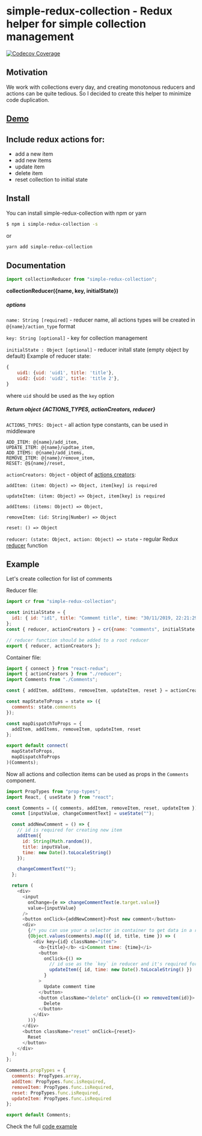 # simple-redux-collection - Redux helper for simple collection management
[![Codecov Coverage](https://img.shields.io/codecov/c/github/volodymyrl/simple-redux-collection/master.svg)](https://codecov.io/gh/volodymyrl/simple-redux-collection/)

## Motivation

We work with collections every day, and creating monotonous reducers and actions can be quite tedious. So I decided to create this helper to minimize code duplication.

## [Demo](https://codesandbox.io/s/simple-redux-collection-264my)

## Include redux actions for:
* add a new item
* add new items
* update item
* delete item
* reset collection to initial state

## Install
You can install simple-redux-collection with npm or yarn
```sh
$ npm i simple-redux-collection -s 
```
or 
```sh
yarn add simple-redux-collection
```
## Documentation
```js
import collectionReducer from "simple-redux-collection";
```

**collectionReducer({name, key, initialState})**

##### options
`name: String [required]` - reducer name, all actions types will be created in `@{name}/action_type` format

`key: String [optional]` - key for collection management

`initialState : Object [optional]` - reducer initall state (empty object by default)
Example of reducer state: 
```js
{
    uid1: {uid: 'uid1', title: 'title'},
    uid2: {uid: 'uid2', title: 'title 2'},
}
```
where `uid` should be used as the `key` option



##### Return object **{ACTIONS_TYPES, actionCreators, reducer}**

`ACTIONS_TYPES: Object`  - all action type constants, can be used in middleware 

    ADD_ITEM: @{name}/add_item,
    UPDATE_ITEM: @{name}/updtae_item,
    ADD_ITEMS: @{name}/add_items,
    REMOVE_ITEM: @{name}/remove_item,
    RESET: @${name}/reset,



`actionCreators: Object` - object of [actions creators](https://redux.js.org/basics/actions#action-creators):

    addItem: (item: Object) => Object, item[key] is required

    updateItem: (item: Object) => Object, item[key] is required

    addItems: (items: Object) => Object, 

    removeItem: (id: String|Number) => Object

    reset: () => Object


`reducer: (state: Object, action: Object) => state` - regular Redux [reducer](https://redux.js.org/basics/reducers) function


## Example
Let's create collection for list of comments

Reducer file:
```js
import cr from "simple-redux-collection";

const initialState = {
  id1: { id: "id1", title: "Commemt title", time: "30/11/2019, 22:21:29" }
};
const { reducer, actionCreators } = cr({name: "comments", initialState, key: 'id'});

// reducer function should be added to a root reducer
export { reducer, actionCreators };
```

Container file:

```js
import { connect } from "react-redux";
import { actionCreators } from "./reducer";
import Comments from "./Comments";

const { addItem, addItems, removeItem, updateItem, reset } = actionCreators;

const mapStateToProps = state => ({
  comments: state.comments
});

const mapDispatchToProps = {
  addItem, addItems, removeItem, updateItem, reset
};

export default connect(
  mapStateToProps,
  mapDispatchToProps
)(Comments);
```

Now all actions and collection items can be used as props in the `Comments` component.


```js
import PropTypes from "prop-types";
import React, { useState } from "react";

const Comments = ({ comments, addItem, removeItem, reset, updateItem }) => {
  const [inputValue, changeCommentText] = useState("");

  const addNewComment = () => {
    // id is required for creating new item
    addItem({
      id: String(Math.random()),
      title: inputValue,
      time: new Date().toLocaleString()
    });

    changeCommentText("");
  };

  return (
    <div>
      <input
        onChange={e => changeCommentText(e.target.value)}
        value={inputValue}
      />
      <button onClick={addNewComment}>Post new comment</button>
      <div>
      	{/* you can use your a selector in container to get data in a required format */}
        {Object.values(comments).map(({ id, title, time }) => (
          <div key={id} className="item">
            <b>{title}</b> <i>Comment time: {time}</i>
            <button
              onClick={() =>
				// id use as the `key` in reducer and it's required for updating item
                updateItem({ id, time: new Date().toLocaleString() })
              }
            >
              Update comment time
            </button>
            <button className="delete" onClick={() => removeItem(id)}>
              Delete
            </button>
          </div>
        ))}
      </div>
      <button className="reset" onClick={reset}>
        Reset
      </button>
    </div>
  );
};

Comments.propTypes = {
  comments: PropTypes.array,
  addItem: PropTypes.func.isRequired,
  removeItem: PropTypes.func.isRequired,
  reset: PropTypes.func.isRequired,
  updateItem: PropTypes.func.isRequired
};

export default Comments;

```


Check the full [code example](https://codesandbox.io/s/simple-redux-collection-264my)


